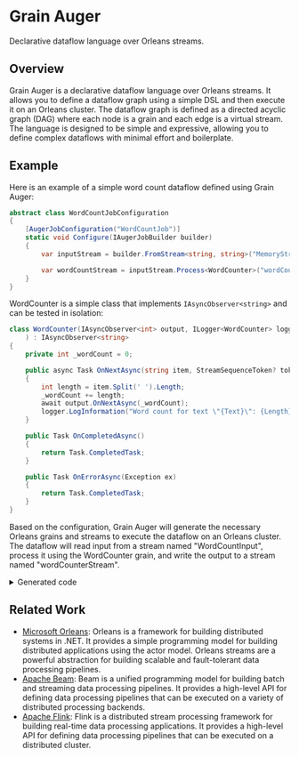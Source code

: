 # Grain Auger

Declarative dataflow language over Orleans streams.

## Overview

Grain Auger is a declarative dataflow language over Orleans streams. It allows you to define a dataflow graph using a simple DSL and then execute it on an Orleans cluster. The dataflow graph is defined as a directed acyclic graph (DAG) where each node is a grain and each edge is a virtual stream. The language is designed to be simple and expressive, allowing you to define complex dataflows with minimal effort and boilerplate.

## Example

Here is an example of a simple word count dataflow defined using Grain Auger:

```csharp
abstract class WordCountJobConfiguration
{
    [AugerJobConfiguration("WordCountJob")]
    static void Configure(IAugerJobBuilder builder)
    {
        var inputStream = builder.FromStream<string, string>("MemoryStream", "WordCountInput");

        var wordCountStream = inputStream.Process<WordCounter>("wordCounterStream");
    }
}
```

WordCounter is a simple class that implements `IAsyncObserver<string>` and can be tested in isolation:

```csharp
class WordCounter(IAsyncObserver<int> output, ILogger<WordCounter> logger
    ) : IAsyncObserver<string>
{
    private int _wordCount = 0;

    public async Task OnNextAsync(string item, StreamSequenceToken? token = null)
    {
        int length = item.Split(' ').Length;
        _wordCount += length;
        await output.OnNextAsync(_wordCount);
        logger.LogInformation("Word count for text \"{Text}\": {Length}, Total WordCount: {WordCount}", item, length, _wordCount);
    }

    public Task OnCompletedAsync()
    {
        return Task.CompletedTask;
    }

    public Task OnErrorAsync(Exception ex)
    {
        return Task.CompletedTask;
    }
}
```

Based on the configuration, Grain Auger will generate the necessary Orleans grains and streams to execute the dataflow on an Orleans cluster. The dataflow will read input from a stream named "WordCountInput", process it using the WordCounter grain, and write the output to a stream named "wordCounterStream".

<details>
    <summary>Generated code</summary>
    
```csharp
// <auto-generated/>

namespace GrainAugerCodeGen.WordCount;

/*
Found Dag for job WordCountJob:
Foreign Source <string> -> inputStream
inputStream -[WordCount.WordCounter]-> wordCountStream
*/

/*
Found constructors:
WordCount.WordCounter.WordCounter(Orleans.Streams.IAsyncObserver<int>, Microsoft.Extensions.Logging.ILogger<WordCount.WordCounter>)
*/

[global::Orleans.ImplicitStreamSubscription("WordCountInput")]
internal class wordCountStream :
global::Orleans.Grain,
global::Orleans.IGrainWithStringKey,
global::Orleans.Streams.IAsyncObserver<global::System.String>
{
private readonly global::Microsoft.Extensions.Logging.ILogger<wordCountStream> _logger;
private global::Orleans.Streams.IAsyncStream<global::System.Int32> _outputStream;
private readonly global::WordCount.WordCounter _processor0;

    internal wordCountStream(
        global::Microsoft.Extensions.Logging.ILogger<wordCountStream> logger,
        global::Microsoft.Extensions.Logging.ILogger<global::WordCount.WordCounter> v1
        )
    {
        _logger = logger;
        _processor0 = new global::WordCount.WordCounter(_outputStream, v1);
    }

    public override async Task OnActivateAsync(CancellationToken cancellationToken)
    {
        _logger.LogInformation("Activating...");

        await base.OnActivateAsync(cancellationToken);

        var inputStreamProvider = this.GetStreamProvider("MemoryStream");
        var inputStreamId = global::Orleans.Runtime.StreamId.Create("WordCountInput", this.GetPrimaryKeyString());
        var inputStream = inputStreamProvider.GetStream<global::System.String>(inputStreamId);

        var outputStreamProvider = this.GetStreamProvider("MemoryStream");
        var outputStreamId = global::Orleans.Runtime.StreamId.Create("wordCounterStream", this.GetPrimaryKeyString());
        _outputStream = outputStreamProvider.GetStream<global::System.Int32>(outputStreamId);

        await inputStream.SubscribeAsync(this);

        _logger.LogInformation("Activated");
    }

    public async Task OnNextAsync(global::System.String item, global::Orleans.Streams.StreamSequenceToken token = null)
    {
        _logger.LogInformation("Processing {item}", item);
        // chain the processors
        await _processor0.OnNextAsync(item, token);
    }

    public Task OnCompletedAsync()
    {
        return Task.CompletedTask;
    }

    public async Task OnErrorAsync(Exception ex)
    {
        // push the exception to the output stream
        await _outputStream.OnErrorAsync(ex);
    }

}
```

</details>

## Related Work

- [Microsoft Orleans](https://learn.microsoft.com/en-us/dotnet/orleans/): Orleans is a framework for building distributed systems in .NET. It provides a simple programming model for building distributed applications using the actor model. Orleans streams are a powerful abstraction for building scalable and fault-tolerant data processing pipelines.
- [Apache Beam](https://beam.apache.org/): Beam is a unified programming model for building batch and streaming data processing pipelines. It provides a high-level API for defining data processing pipelines that can be executed on a variety of distributed processing backends.
- [Apache Flink](https://flink.apache.org/): Flink is a distributed stream processing framework for building real-time data processing applications. It provides a high-level API for defining data processing pipelines that can be executed on a distributed cluster.
```

